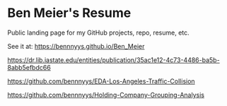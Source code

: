 # Ben Meier's Resume
Public landing page for my GitHub projects, repo, resume, etc.

See it at: https://bennnyys.github.io/Ben_Meier

https://dr.lib.iastate.edu/entities/publication/35ac1e12-4c73-4486-ba5b-8abb5efbdc66

https://github.com/bennnyys/EDA-Los-Angeles-Traffic-Collision

https://github.com/bennnyys/Holding-Company-Grouping-Analysis
